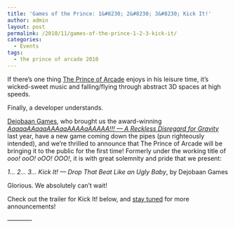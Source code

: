 ```yaml
---
title: 'Games of the Prince: 1&#8230; 2&#8230; 3&#8230; Kick It!'
author: admin
layout: post
permalink: /2010/11/games-of-the-prince-1-2-3-kick-it/
categories:
  - Events
tags:
  - the prince of arcade 2010
---
```

If there&#8217;s one thing [The Prince of Arcade][1] enjoys in his leisure time, it&#8217;s wicked-sweet music and falling/flying through abstract 3D spaces at high speeds.

Finally, a developer understands.

[Dejobaan Games][2], who brought us the award-winning [*AaaaaAAaaaAAAaaAAAAaAAAAA!!! &#8212; A Reckless Disregard for Gravity*][3] last year, have a new game coming down the pipes (pun righteously intended), and we&#8217;re thrilled to announce that The Prince of Arcade will be bringing it to the public for the first time! Formerly under the working title of *ooo! ooO! oOO! OOO!*, it is with great solemnity and pride that we present:

*1&#8230; 2&#8230; 3&#8230; Kick It! &#8212; Drop That Beat Like an Ugly Baby*, by Dejobaan Games

Glorious. We absolutely can&#8217;t wait!

Check out the trailer for Kick It! below, and [stay tuned][4] for more announcements!

————

 [1]: http://www.montrealindies.com/?p=83
 [2]: http://dejobaan.com/
 [3]: http://dejobaan.com/aaaaa/
 [4]: http://www.montrealindies.com/princeofarcade